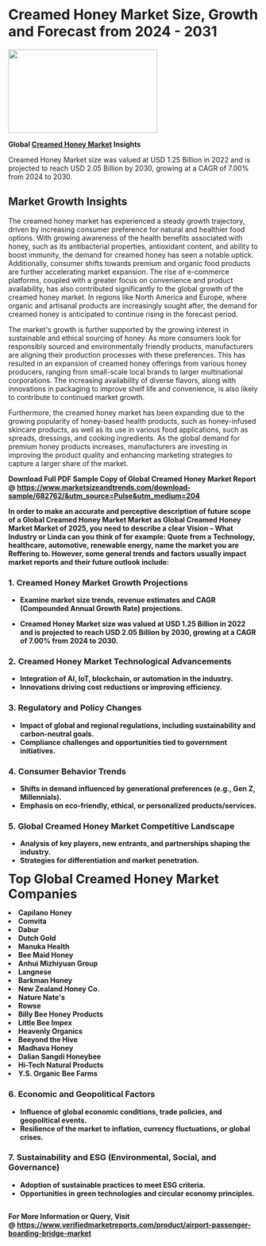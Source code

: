 <H1>Creamed Honey Market Size, Growth and Forecast from 2024 - 2031</H1><img class="aligncenter size-medium wp-image-584254" src="https://thirdeyenews.in/wp-content/uploads/2024/09/Global-Market-Research-300x168.jpeg" alt="" width="300" height="168" /><p><strong>Global&nbsp;<a href="https://www.marketsizeandtrends.com/download-sample/682762/&amp;utm_source=Pulse&amp;utm_medium=204">Creamed Honey Market</a> Insights</strong></p><p>Creamed Honey Market size was valued at USD 1.25 Billion in 2022 and is projected to reach USD 2.05 Billion by 2030, growing at a CAGR of 7.00% from 2024 to 2030.</p><p><h2>Market Growth Insights</h2> <p>The creamed honey market has experienced a steady growth trajectory, driven by increasing consumer preference for natural and healthier food options. With growing awareness of the health benefits associated with honey, such as its antibacterial properties, antioxidant content, and ability to boost immunity, the demand for creamed honey has seen a notable uptick. Additionally, consumer shifts towards premium and organic food products are further accelerating market expansion. The rise of e-commerce platforms, coupled with a greater focus on convenience and product availability, has also contributed significantly to the global growth of the creamed honey market. In regions like North America and Europe, where organic and artisanal products are increasingly sought after, the demand for creamed honey is anticipated to continue rising in the forecast period.</p> <p><strong></strong></p> <p>The market's growth is further supported by the growing interest in sustainable and ethical sourcing of honey. As more consumers look for responsibly sourced and environmentally friendly products, manufacturers are aligning their production processes with these preferences. This has resulted in an expansion of creamed honey offerings from various honey producers, ranging from small-scale local brands to larger multinational corporations. The increasing availability of diverse flavors, along with innovations in packaging to improve shelf life and convenience, is also likely to contribute to continued market growth.</p> <p>Furthermore, the creamed honey market has been expanding due to the growing popularity of honey-based health products, such as honey-infused skincare products, as well as its use in various food applications, such as spreads, dressings, and cooking ingredients. As the global demand for premium honey products increases, manufacturers are investing in improving the product quality and enhancing marketing strategies to capture a larger share of the market.</p> <p><strong></p><p><span class=""><strong>Download Full PDF Sample Copy of Global Creamed Honey Market Report</strong> @ <a href="https://www.marketsizeandtrends.com/download-sample/682762/&amp;utm_source=Pulse&amp;utm_medium=204" target="_blank">https://www.marketsizeandtrends.com/download-sample/682762/&amp;utm_source=Pulse&amp;utm_medium=204</a></span></p><p>In order to make an accurate and perceptive description of future scope of a Global&nbsp;Creamed Honey Market Market as Global&nbsp;Creamed Honey Market Market of 2025, you need to describe a clear Vision &ndash; What Industry or Linda can you think of for example: Quote from a Technology, healthcare, automotive, renewable energy, name the market you are Reffering to. However, some general trends and factors usually impact market reports and their future outlook include:</p><h3>1.&nbsp;<strong>Creamed Honey Market Growth Projections</strong></h3><ul><li>Examine market size trends, revenue estimates and CAGR (Compounded Annual Growth Rate) projections.</li><li><p>Creamed Honey Market size was valued at USD 1.25 Billion in 2022 and is projected to reach USD 2.05 Billion by 2030, growing at a CAGR of 7.00% from 2024 to 2030.</p></li></ul><h3>2.&nbsp;<strong>Creamed Honey Market Technological Advancements</strong></h3><ul><li>Integration of AI, IoT, blockchain, or automation in the industry.</li><li>Innovations driving cost reductions or improving efficiency.</li></ul><h3>3.&nbsp;<strong>Regulatory and Policy Changes</strong></h3><ul><li>Impact of global and regional regulations, including sustainability and carbon-neutral goals.</li><li>Compliance challenges and opportunities tied to government initiatives.</li></ul><h3>4.&nbsp;<strong>Consumer Behavior Trends</strong></h3><ul><li>Shifts in demand influenced by generational preferences (e.g., Gen Z, Millennials).</li><li>Emphasis on eco-friendly, ethical, or personalized products/services.</li></ul><h3>5.&nbsp;<strong>Global Creamed Honey Market Competitive Landscape</strong></h3><ul><li>Analysis of key players, new entrants, and partnerships shaping the industry.</li><li>Strategies for differentiation and market penetration.</li></ul><p data-pm-slice="1 1 []"><span style="color: inherit; font-family: inherit; font-size: 25px;">Top Global Creamed Honey Market Companies</span></p><div class="" data-test-id=""><p><li>Capilano Honey</li><li> Comvita</li><li> Dabur</li><li> Dutch Gold</li><li> Manuka Health</li><li> Bee Maid Honey</li><li> Anhui Mizhiyuan Group</li><li> Langnese</li><li> Barkman Honey</li><li> New Zealand Honey Co.</li><li> Nature Nate's</li><li> Rowse</li><li> Billy Bee Honey Products</li><li> Little Bee Impex</li><li> Heavenly Organics</li><li> Beeyond the Hive</li><li> Madhava Honey</li><li> Dalian Sangdi Honeybee</li><li> Hi-Tech Natural Products</li><li> Y.S. Organic Bee Farms</li></p></div><h3>6.&nbsp;<strong>Economic and Geopolitical Factors</strong></h3><ul><li>Influence of global economic conditions, trade policies, and geopolitical events.</li><li>Resilience of the market to inflation, currency fluctuations, or global crises.</li></ul><h3>7.&nbsp;<strong>Sustainability and ESG (Environmental, Social, and Governance)</strong></h3><ul><li>Adoption of sustainable practices to meet ESG criteria.</li><li>Opportunities in green technologies and circular economy principles.</li></ul><h2><strong style="font-size: 14px;">For More Information or Query, Visit @&nbsp;</strong><a style="background-color: #ffffff; font-size: 14px;" href="https://www.marketsizeandtrends.com/report/creamed-honey-market/" target="_blank">https://www.verifiedmarketreports.com/product/airport-passenger-boarding-bridge-market</a></h2>
